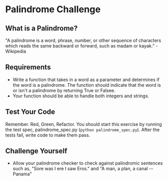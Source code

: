 # Palindrome Challenge

## What is a Palindrome?

"A palindrome is a word, phrase, number, or other sequence of characters which reads the same backward or forward, such as madam or kayak." - Wikipedia

## Requirements

* Write a function that takes in a word as a parameter and determines if the word is a palindrome. The function should indicate that the word is or isn't a palindrome by returning True or Falsee. 
* Your function should be able to handle both integers and strings.

## Test Your Code

Remember. Red, Green, Refactor. You should start this exercise by running the test spec, palindrome_spec.py (```python palindrome_spec.py```). After the tests fail, write code to make them pass.

## Challenge Yourself

* Allow your palindrome checker to check against palindromic sentences such as, "Sore was I ere I saw Eros." and "A man, a plan, a canal -- Panama"
